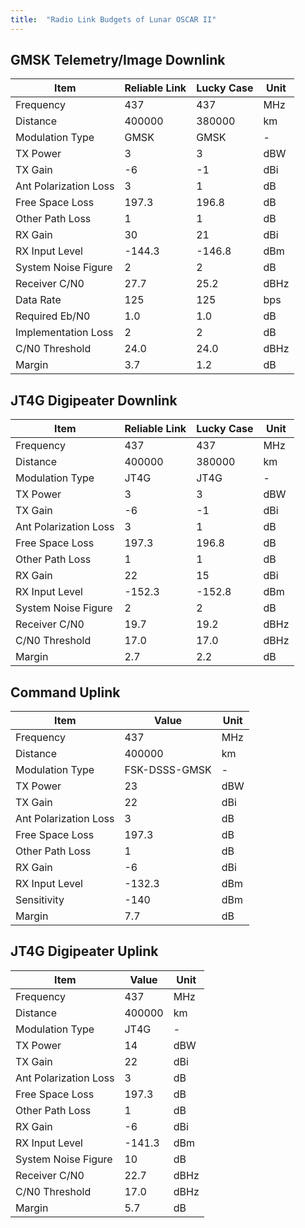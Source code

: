 ```yaml
---
title:  "Radio Link Budgets of Lunar OSCAR II"
---
```


## GMSK Telemetry/Image Downlink

| Item                  | Reliable Link | Lucky Case | Unit |
| --------------------- | ------------- | ---------- | ---- |
| Frequency             | 437           | 437        | MHz  |
| Distance              | 400000        | 380000     | km   |
| Modulation Type       | GMSK          | GMSK       | -    |
| TX Power              | 3             | 3          | dBW  |
| TX Gain               | -6            | -1         | dBi  |
| Ant Polarization Loss | 3             | 1          | dB   |
| Free Space Loss       | 197.3         | 196.8      | dB   |
| Other Path Loss       | 1             | 1          | dB   |
| RX Gain               | 30            | 21         | dBi  |
| RX Input Level        | -144.3        | -146.8     | dBm  |
| System Noise Figure   | 2             | 2          | dB   |
| Receiver C/N0         | 27.7          | 25.2       | dBHz |
| Data Rate             | 125           | 125        | bps  |
| Required Eb/N0        | 1.0           | 1.0        | dB   |
| Implementation Loss   | 2             | 2          | dB   |
| C/N0 Threshold        | 24.0          | 24.0       | dBHz |
| Margin                | 3.7           | 1.2        | dB   |

## JT4G Digipeater Downlink

| Item                  | Reliable Link | Lucky Case | Unit |
| --------------------- | ------------- | ---------- | ---- |
| Frequency             | 437           | 437        | MHz  |
| Distance              | 400000        | 380000     | km   |
| Modulation Type       | JT4G          | JT4G       | -    |
| TX Power              | 3             | 3          | dBW  |
| TX Gain               | -6            | -1         | dBi  |
| Ant Polarization Loss | 3             | 1          | dB   |
| Free Space Loss       | 197.3         | 196.8      | dB   |
| Other Path Loss       | 1             | 1          | dB   |
| RX Gain               | 22            | 15         | dBi  |
| RX Input Level        | -152.3        | -152.8     | dBm  |
| System Noise Figure   | 2             | 2          | dB   |
| Receiver C/N0         | 19.7          | 19.2       | dBHz |
| C/N0 Threshold        | 17.0          | 17.0       | dBHz |
| Margin                | 2.7           | 2.2        | dB   |

## Command Uplink

| Item                  | Value    | Unit |
| --------------------- | -------- | ---- |
| Frequency             | 437      | MHz  |
| Distance              | 400000   | km   |
| Modulation Type       | FSK-DSSS-GMSK | -    |
| TX Power              | 23       | dBW  |
| TX Gain               | 22       | dBi  |
| Ant Polarization Loss | 3        | dB   |
| Free Space Loss       | 197.3    | dB   |
| Other Path Loss       | 1        | dB   |
| RX Gain               | -6       | dBi  |
| RX Input Level        | -132.3   | dBm  |
| Sensitivity           | -140     | dBm  |
| Margin                |  7.7     | dB   |

## JT4G Digipeater Uplink

| Item                  | Value         | Unit |
| --------------------- | ------------- | ---- |
| Frequency             | 437           | MHz  |
| Distance              | 400000        | km   |
| Modulation Type       | JT4G          | -    |
| TX Power              | 14            | dBW  |
| TX Gain               | 22            | dBi  |
| Ant Polarization Loss | 3             | dB   |
| Free Space Loss       | 197.3         | dB   |
| Other Path Loss       | 1             | dB   |
| RX Gain               | -6            | dBi  |
| RX Input Level        | -141.3        | dBm  |
| System Noise Figure   | 10            | dB   |
| Receiver C/N0         | 22.7          | dBHz |
| C/N0 Threshold        | 17.0          | dBHz |
| Margin                | 5.7           | dB   |
